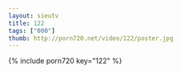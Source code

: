 ```yaml
--- 
layout: sieutv
title: 122
tags: ["000"]
thumb: http://porn720.net/video/122/poster.jpg
---
```

{% include porn720 key="122" %} 
